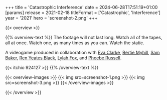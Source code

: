+++
title = 'Catastrophic Interference'
date = 2024-06-28T17:51:19+01:00
[params]
    release = 2021-02-18
    titleFormat = ['Catastrophic', 'Interference']
    year = '2021'
    hero = 'screenshot-2.png'
+++

{{< overview >}}

{{% overview-text %}}
The footage will not last long. Watch all of the tapes, all at once. Watch one, as many times as you can. Watch the static.

A videogame produced in collaboration with [Eva Clarke](https://www.tumblr.com/eva4u), [Bertie Myhill](https://www.instagram.com/bertiemyhill/), [Sam Baker](https://sambaker123.tumblr.com), [Ren Yeates Black](https://www.instagram.com/ren.yeates.black/), [Lylah Fox](https://www.instagram.com/one_nine.l9/), and [Phoebe Russell](https://www.instagram.com/phrussell/).

{{< itchio 924127 >}}
{{% /overview-text %}}

{{< overview-images >}}
{{< img src=screenshot-1.png >}}
{{< img src=screenshot-3.png >}}
{{< /overview-images >}}

{{< /overview >}}